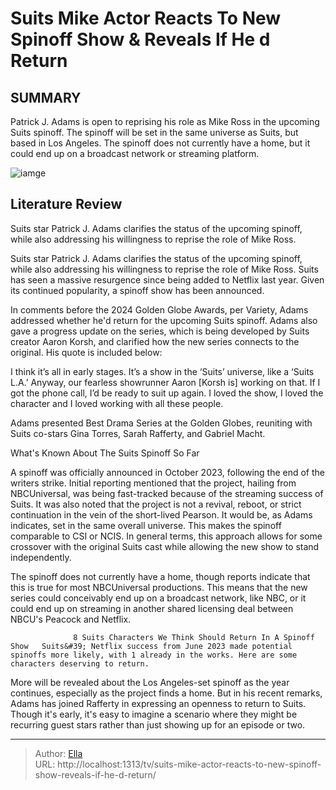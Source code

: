 # Suits  Mike Actor Reacts To New Spinoff Show &amp; Reveals If He d Return


## SUMMARY 



  Patrick J. Adams is open to reprising his role as Mike Ross in the upcoming Suits spinoff.   The spinoff will be set in the same universe as Suits, but based in Los Angeles.   The spinoff does not currently have a home, but it could end up on a broadcast network or streaming platform.  

![iamge](https://static1.srcdn.com/wordpress/wp-content/uploads/2023/12/suits-pilot-mike-ross.jpg)

## Literature Review
Suits star Patrick J. Adams clarifies the status of the upcoming spinoff, while also addressing his willingness to reprise the role of Mike Ross.




Suits star Patrick J. Adams clarifies the status of the upcoming spinoff, while also addressing his willingness to reprise the role of Mike Ross. Suits has seen a massive resurgence since being added to Netflix last year. Given its continued popularity, a spinoff show has been announced.




In comments before the 2024 Golden Globe Awards, per Variety, Adams addressed whether he&#39;d return for the upcoming Suits spinoff. Adams also gave a progress update on the series, which is being developed by Suits creator Aaron Korsh, and clarified how the new series connects to the original. His quote is included below:


I think it’s all in early stages. It’s a show in the ‘Suits’ universe, like a ‘Suits L.A.’ Anyway, our fearless showrunner Aaron [Korsh is] working on that. If I got the phone call, I’d be ready to suit up again. I loved the show, I loved the character and I loved working with all these people.




Adams presented Best Drama Series at the Golden Globes, reuniting with Suits co-stars Gina Torres, Sarah Rafferty, and Gabriel Macht.





 What&#39;s Known About The Suits Spinoff So Far 
          




A spinoff was officially announced in October 2023, following the end of the writers strike. Initial reporting mentioned that the project, hailing from NBCUniversal, was being fast-tracked because of the streaming success of Suits. It was also noted that the project is not a revival, reboot, or strict continuation in the vein of the short-lived Pearson. It would be, as Adams indicates, set in the same overall universe. This makes the spinoff comparable to CSI or NCIS. In general terms, this approach allows for some crossover with the original Suits cast while allowing the new show to stand independently.

The spinoff does not currently have a home, though reports indicate that this is true for most NBCUniversal productions. This means that the new series could conceivably end up on a broadcast network, like NBC, or it could end up on streaming in another shared licensing deal between NBCU&#39;s Peacock and Netflix.

                  8 Suits Characters We Think Should Return In A Spinoff Show   Suits&#39; Netflix success from June 2023 made potential spinoffs more likely, with 1 already in the works. Here are some characters deserving to return.    




More will be revealed about the Los Angeles-set spinoff as the year continues, especially as the project finds a home. But in his recent remarks, Adams has joined Rafferty in expressing an openness to return to Suits. Though it&#39;s early, it&#39;s easy to imagine a scenario where they might be recurring guest stars rather than just showing up for an episode or two.



---

> Author: [Ella](https://instagram.hk.cn/)  
> URL: http://localhost:1313/tv/suits-mike-actor-reacts-to-new-spinoff-show-reveals-if-he-d-return/  

